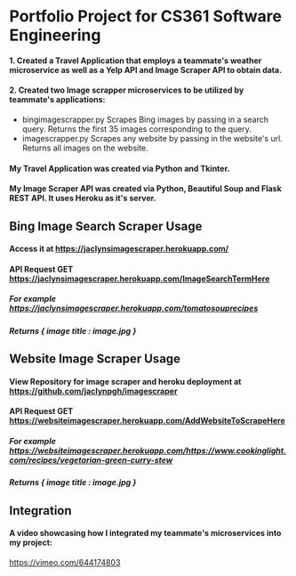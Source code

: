 # Portfolio Project for CS361 Software Engineering 

#### 1. Created a Travel Application that employs a teammate's weather microservice as well as a Yelp API and Image Scraper API to obtain data.
#### 2. Created two Image scrapper microservices to be utilized by teammate's applications:
   - bingimagescrapper.py Scrapes Bing images by passing in a search query. Returns the first 35 images corresponding to the query.
   - imagescrapper.py Scrapes any website by passing in the website's url. Returns all images on the website.

#### My Travel Application was created via Python and Tkinter.
#### My Image Scraper API was created via Python, Beautiful Soup and Flask REST API. It uses Heroku as it's server. 
## Bing Image Search Scraper Usage
#### Access it at https://jaclynsimagescraper.herokuapp.com/
#### API Request GET https://jaclynsimagescraper.herokuapp.com/ImageSearchTermHere
##### For example https://jaclynsimagescraper.herokuapp.com/tomatosouprecipes
##### Returns { image title : image.jpg }
##  Website Image Scraper Usage
#### View Repository for image scraper and heroku deployment at https://github.com/jaclynpgh/imagescraper
#### API Request GET https://websiteimagescraper.herokuapp.com/AddWebsiteToScrapeHere
##### For example https://websiteimagescraper.herokuapp.com/https://www.cookinglight.com/recipes/vegetarian-green-curry-stew
##### Returns { image title : image.jpg }

## Integration
#### A video showcasing how I integrated my teammate's microservices into my project:
https://vimeo.com/644174803
